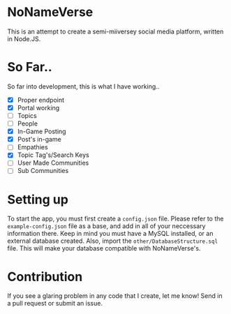 # NoNameVerse

This is an attempt to create a semi-miiversey social media platform, written in Node.JS.

# So Far..

So far into development, this is what I have working..
- [x] Proper endpoint
- [x] Portal working
- [ ] Topics
- [ ] People
- [x] In-Game Posting
- [x] Post's in-game
- [ ] Empathies
- [x] Topic Tag's/Search Keys
- [ ] User Made Communities
- [ ] Sub Communities

# Setting up

To start the app, you must first create a `config.json` file. Please refer to the `example-config.json` file as a base, and add in all of your neccessary information there. Keep in mind you must have a MySQL installed, or an external database created. Also, import the `other/DatabaseStructure.sql` file. This will make your database compatible with NoNameVerse's.

# Contribution

If you see a glaring problem in any code that I create, let me know! Send in a pull request or submit an issue.
